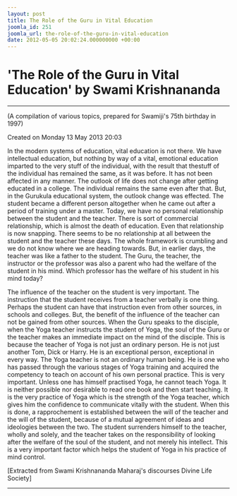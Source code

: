 ```yaml
---
layout: post
title: The Role of the Guru in Vital Education
joomla_id: 251
joomla_url: the-role-of-the-guru-in-vital-education
date: 2012-05-05 20:02:24.000000000 +00:00
---
```

  

# 'The Role of the Guru in Vital Education' by Swami Krishnananda

* * *  


(A compilation of various topics, prepared for Swamiji's 75th birthday in 1997)

Created on Monday 13 May 2013 20:03



In the modern systems of education, vital education is not there. We have intellectual education, but nothing by way of a vital, emotional education imparted to the very stuff of the individual, with the result that thestuff of the individual has remained the same, as it was before. It has not been affected in any manner. The outlook of life does not change after getting educated in a college. The individual remains the same even after that. But, in the Gurukula educational system, the outlook change was effected. The student became a different person altogether when he came out after a period of training under a master. Today, we have no personal relationship between the student and the teacher. There is sort of commercial relationship, which is almost the death of education. Even that relationship is now snapping. There seems to be no relationship at all between the student and the teacher these days. The whole framework is crumbling and we do not know where we are heading towards. But, in earlier days, the teacher was like a father to the student. The Guru, the teacher, the instructor or the professor was also a parent who had the welfare of the student in his mind. Which professor has the welfare of his student in his mind today?



The influence of the teacher on the student is very important. The instruction that the student receives from a teacher verbally is one thing. Perhaps the student can have that instruction even from other sources, in schools and colleges. But, the benefit of the influence of the teacher can not be gained from other sources. When the Guru speaks to the disciple, when the Yoga teacher instructs the student of Yoga, the soul of the Guru or the teacher makes an immediate impact on the mind of the disciple. This is because the teacher of Yoga is not just an ordinary person. He is not just another Tom, Dick or Harry. He is an exceptional person, exceptional in every way. The Yoga teacher is not an ordinary human being. He is one who has passed through the various stages of Yoga training and acquired the competency to teach on account of his own personal practice. This is very important. Unless one has himself practised Yoga, he cannot teach Yoga. It is neither possible nor desirable to read one book and then start teaching. It is the very practice of Yoga which is the strength of the Yoga teacher, which gives him the confidence to communicate vitally with the student. When this is done, a rapprochement is established between the will of the teacher and the will of the student, because of a mutual agreement of ideas and ideologies between the two. The student surrenders himself to the teacher, wholly and solely, and the teacher takes on the responsibility of looking after the welfare of the soul of the student, and not merely his intellect. This is a very important factor which helps the student of Yoga in his practice of mind control.

[Extracted from Swami Krishnananda Maharaj's discourses Divine Life Society]

* * *

  
